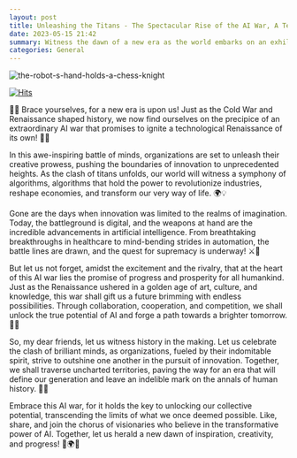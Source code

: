```yaml
---
layout: post
title: Unleashing the Titans - The Spectacular Rise of the AI War, A Technological Renaissance!
date: 2023-05-15 21:42
summary: Witness the dawn of a new era as the world embarks on an exhilarating AI war, a battle of minds that rivals the transformative epochs of the Cold War and the Renaissance. Organizations, armed with the remarkable power of artificial intelligence, are poised to unleash an unprecedented wave of innovation. 
categories: General
---
```

<img src="https://i.ibb.co/mSc80Cb/the-robot-s-hand-holds-a-chess-knight.jpg" alt="the-robot-s-hand-holds-a-chess-knight" border="0">

[![Hits](https://hits.seeyoufarm.com/api/count/incr/badge.svg?url=https%3A%2F%2Fcodeslord.github.io&count_bg=%232CD91B&title_bg=%23000000&icon=probot.svg&icon_color=%23E7E7E7&title=hits&edge_flat=false)](https://hits.seeyoufarm.com)

🌟✨ Brace yourselves, for a new era is upon us! Just as the Cold War and Renaissance shaped history, we now find ourselves on the precipice of an extraordinary AI war that promises to ignite a technological Renaissance of its own! 🚀🔥

In this awe-inspiring battle of minds, organizations are set to unleash their creative prowess, pushing the boundaries of innovation to unprecedented heights. As the clash of titans unfolds, our world will witness a symphony of algorithms, algorithms that hold the power to revolutionize industries, reshape economies, and transform our very way of life. 🌍💡

Gone are the days when innovation was limited to the realms of imagination. Today, the battleground is digital, and the weapons at hand are the incredible advancements in artificial intelligence. From breathtaking breakthroughs in healthcare to mind-bending strides in automation, the battle lines are drawn, and the quest for supremacy is underway! ⚔️🔬

But let us not forget, amidst the excitement and the rivalry, that at the heart of this AI war lies the promise of progress and prosperity for all humankind. Just as the Renaissance ushered in a golden age of art, culture, and knowledge, this war shall gift us a future brimming with endless possibilities. Through collaboration, cooperation, and competition, we shall unlock the true potential of AI and forge a path towards a brighter tomorrow. 🌈🌱

So, my dear friends, let us witness history in the making. Let us celebrate the clash of brilliant minds, as organizations, fueled by their indomitable spirit, strive to outshine one another in the pursuit of innovation. Together, we shall traverse uncharted territories, paving the way for an era that will define our generation and leave an indelible mark on the annals of human history. 💫🌟

Embrace this AI war, for it holds the key to unlocking our collective potential, transcending the limits of what we once deemed possible. Like, share, and join the chorus of visionaries who believe in the transformative power of AI. Together, let us herald a new dawn of inspiration, creativity, and progress! 🚀🌍✨